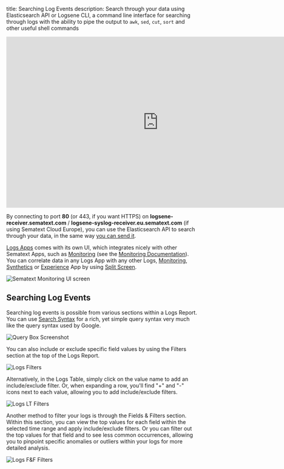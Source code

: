 title: Searching Log Events
description: Search through your data using Elasticsearch API or Logsene CLI, a command line interface for searching through logs with the ability to pipe the output to `awk`, `sed`, `cut`, `sort` and other useful shell commands

<iframe width="800" height="450" src="https://www.youtube.com/embed/TSlp3ru1BNA" frameborder="0" allow="autoplay; encrypted-media" allowfullscreen></iframe>

By connecting to port **80** (or 443, if you want HTTPS) on **logsene-receiver.sematext.com** / **logsene-syslog-receiver.eu.sematext.com** (if using Sematext Cloud Europe), you can use the Elasticsearch API to search through your data, in the same way [you can send it](/docs/logs/sending-log-events).

[Logs Apps](/docs/logs/) comes with its own UI, which integrates nicely with other Sematext Apps, such as [Monitoring](https://sematext.com/spm/) (see the [Monitoring Documentation](/docs/monitoring)). You can correlate data in any Logs App with any other Logs, [Monitoring](/docs/monitoring/), [Synthetics](/docs/synthetics/) or [Experience](/docs/experience/) App by using [Split Screen](/docs/guide/split-screen/).

<img alt="Sematext Monitoring UI screen" src="/docs/images/logs/logsene-ui.png" title="Sematext Logging UI screen">

## Searching Log Events

Searching log events is possible from various sections within a Logs Report. You can use [Search Syntax](/docs/logs/search-syntax/) for a rich, yet simple query syntax very much like the query syntax used by Google.

![Query Box Screenshot](/docs/images/logs/query-search-box.png)

You can also include or exclude specific field values by using the Filters section at the top of the Logs Report.

![Logs Filters](/docs/images/logs/logs-ad-hoc-filters.gif)

Alternatively, in the Logs Table, simply click on the value name to add an include/exclude filter. Or, when expanding a row, you'll find "+" and "-" icons next to each value, allowing you to add include/exclude filters.

![Logs LT Filters](/docs/images/logs/logs-lt-filters.gif)

Another method to filter your logs is through the Fields & Filters section. Within this section, you can view the top values for each field within the selected time range and apply include/exclude filters.
Or you can filter out the top values for that field and to see less common occurrences, allowing you to pinpoint specific anomalies or outliers within your logs for more detailed analysis.

![Logs F&F Filters](/docs/images/logs/logs-ff-filters.gif)

